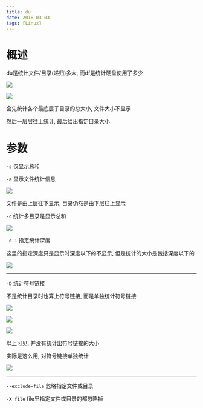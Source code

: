 ```yaml
---
title: du
date: 2018-03-03
tags: [Linux]
---
```


# 概述

du是统计文件/目录(递归)多大, 而df是统计硬盘使用了多少

![](http://p1rbtn7qp.bkt.clouddn.com/18-3-2/25844340.jpg)

![](http://p1rbtn7qp.bkt.clouddn.com/18-3-2/33163762.jpg)

会先统计各个最底层子目录的总大小, 文件大小不显示

然后一层层往上统计, 最后给出指定目录大小

# 参数

`-s` 仅显示总和

`-a` 显示文件统计信息

![](http://p1rbtn7qp.bkt.clouddn.com/18-3-2/9564958.jpg)

文件是由上层往下显示, 目录仍然是由下层往上显示

`-c` 统计多目录是显示总和

![](http://p1rbtn7qp.bkt.clouddn.com/18-3-2/38015038.jpg)

`-d 1` 指定统计深度

这里的指定深度只是显示时深度以下的不显示, 但是统计的大小是包括深度以下的

![](http://p1rbtn7qp.bkt.clouddn.com/18-3-2/3020755.jpg)

---

`-D` 统计符号链接

不是统计目录时也算上符号链接, 而是单独统计符号链接

![](http://p1rbtn7qp.bkt.clouddn.com/18-3-2/67160891.jpg)

![](http://p1rbtn7qp.bkt.clouddn.com/18-3-2/54466478.jpg)

![](http://p1rbtn7qp.bkt.clouddn.com/18-3-2/4908105.jpg)

以上可见, 并没有统计出符号链接的大小

实际是这么用, 对符号链接单独统计

![](http://p1rbtn7qp.bkt.clouddn.com/18-3-2/70569203.jpg)

---

`--exclude=file` 忽略指定文件或目录

`-X file` file里指定文件或目录的都忽略掉